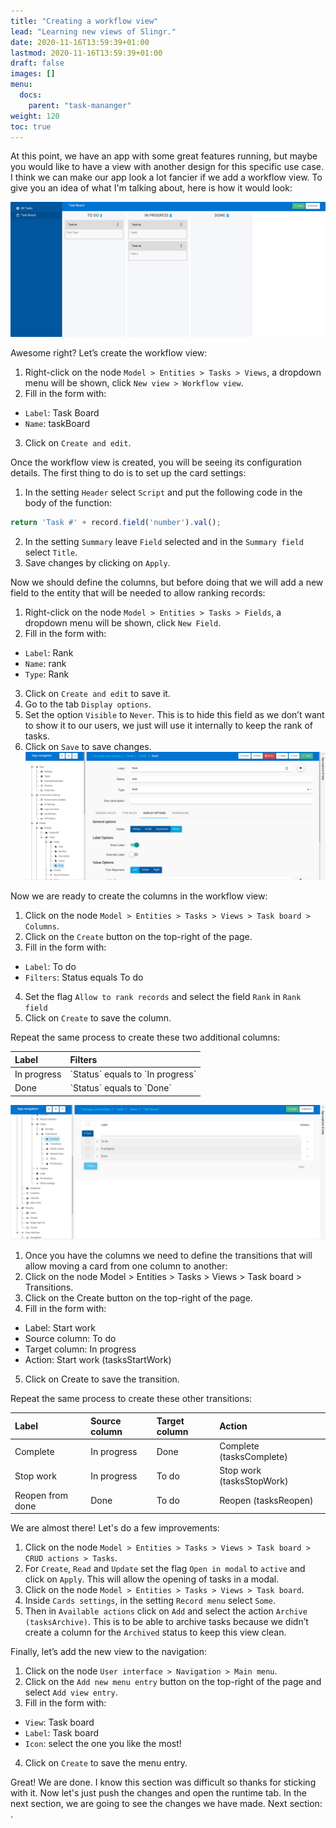 ```yaml
---
title: "Creating a workflow view"
lead: "Learning new views of Slingr."
date: 2020-11-16T13:59:39+01:00
lastmod: 2020-11-16T13:59:39+01:00
draft: false
images: []
menu:
  docs:
    parent: "task-mananger"
weight: 120
toc: true
---
```

At this point, we have an app with some great features running, but maybe you would like to have a view with another design for this specific use case. I think we can make our app look a lot fancier if we add a workflow view. To give you an idea of what I'm talking about, here is how it would look:


![Alt Text](/images/vendor/task-mananger/creating-wf/w.png)

Awesome right? Let’s create the workflow view:
1. Right-click on the node `Model > Entities > Tasks > Views`, a dropdown menu will be shown, click `New view > Workflow view`.
2. Fill in the form with:
  - `Label`: Task Board
  - `Name`: taskBoard
3. Click on `Create and edit`.

Once the workflow view is created, you will be seeing its configuration details. The first thing to do is to set up the card settings:

1. In the setting `Header` select `Script` and put the following code in the body of the function:
  ```js
  return 'Task #' + record.field('number').val();
  ```
2. In the setting `Summary` leave `Field` selected and in the `Summary field` select `Title`.
3. Save changes by clicking on `Apply`.

Now we should define the columns, but before doing that we will add a new field to the entity that will be needed to allow ranking records:

1. Right-click on the node `Model > Entities > Tasks > Fields`, a dropdown menu will be shown, click `New Field`.
2. Fill in the form with:
  - `Label`: Rank
  - `Name`: rank
  - `Type`: Rank
3. Click on `Create and edit` to save it.
4. Go to the tab `Display options`.
5. Set the option `Visible` to `Never`. This is to hide this field as we don’t want to show it to our users, we just will use it internally to keep the rank of tasks.
6. Click on `Save` to save changes.
![Alt Text](/images/vendor/task-mananger/creating-wf/ww.png)

Now we are ready to create the columns in the workflow view:
1. Click on the node `Model > Entities > Tasks > Views > Task board > Columns`.
2. Click on the `Create` button on the top-right of the page.
3. Fill in the form with:
  - `Label`: To do
  - `Filters`:  Status equals To do
4. Set the flag `Allow to rank records` and select the field `Rank` in `Rank field`
5. Click on `Create` to save the column.

Repeat the same process to create these two additional columns:

<table class="table">
    <thead>
    <tr class="header">
        <th align="left">Label</th>
        <th align="left">Filters</th>
    </tr>
    </thead>
    <tbody>
    <tr>
        <td align="left">In progress</td>
<td align="left" markdown="1">
`Status` equals to `In progress`
</td>
    </tr>
    <tr>
        <td align="left">Done</td>
<td align="left" markdown="1">
`Status` equals to `Done`
</td>
    </tr>
    </tbody>
</table>

![Alt Text](/images/vendor/task-mananger/creating-wf/www.png)

1. Once you have the columns we need to define the transitions that will allow moving a card from one column to another:
2. Click on the node Model > Entities > Tasks > Views > Task board > Transitions.
3. Click on the Create button on the top-right of the page.
4. Fill in the form with:
  - Label: Start work
  - Source column: To do
  - Target column: In progress
  - Action: Start work (tasksStartWork)
5. Click on Create to save the transition.

Repeat the same process to create these other transitions:


<table class="table">
    <thead>
    <tr class="header">
        <th align="left">Label</th>
        <th align="left">Source column</th>
        <th align="left">Target column</th>
        <th align="left">Action</th>
    </tr>
    </thead>
    <tbody>
    <tr>
        <td align="left">Complete</td>
        <td align="left">In progress</td>
        <td align="left">Done</td>
        <td align="left">Complete (tasksComplete)</td>
    </tr>
    <tr>
        <td align="left">Stop work</td>
        <td align="left">In progress</td>
        <td align="left">To do</td>
        <td align="left">Stop work (tasksStopWork)</td>
    </tr>
    <tr>
        <td align="left">Reopen from done</td>
        <td align="left">Done</td>
        <td align="left">To do</td>
        <td align="left">Reopen (tasksReopen)</td>
    </tr>
    </tbody>
</table>

We are almost there! Let's do a few improvements:
1. Click on the node `Model > Entities > Tasks > Views > Task board > CRUD actions > Tasks`.
2. For `Create`, `Read` and `Update` set the flag `Open in modal` to `active` and click on `Apply`. This will allow the opening of tasks in a modal.
3. Click on the node `Model > Entities > Tasks > Views > Task board`.
4. Inside `Cards settings`, in the setting `Record menu` select `Some`.
5. Then in `Available actions` click on `Add` and select the action `Archive (tasksArchive)`. This is to be able to archive tasks because we didn’t create a column for the `Archived` status to keep this view clean.

Finally, let’s add the new view to the navigation:
1. Click on the node `User interface > Navigation > Main menu`.
2. Click on the `Add new menu entry` button on the top-right of the page and select `Add view entry`.
3. Fill in the form with:
  - `View`: Task board
  - `Label`: Task board
  - `Icon`: select the one you like the most!
4. Click on `Create` to save the menu entry.

Great! We are done. I know this section was difficult so thanks for sticking with it. Now let's just push the changes and open the runtime tab. In the next section, we are going to see the changes we have made. Next section: .

